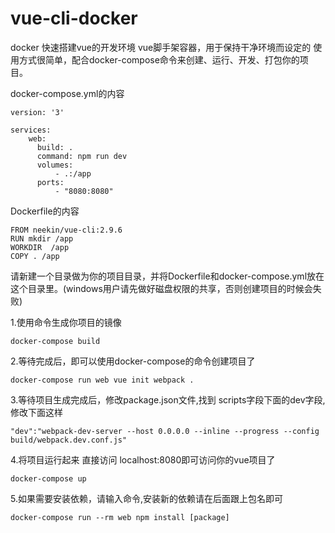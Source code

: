 # vue-cli-docker
docker 快速搭建vue的开发环境
vue脚手架容器，用于保持干净环境而设定的 使用方式很简单，配合docker-compose命令来创建、运行、开发、打包你的项目。


docker-compose.yml的内容
```
version: '3'

services:
    web:
      build: .
      command: npm run dev
      volumes:
          - .:/app
      ports:
          - "8080:8080"
```




Dockerfile的内容
```
FROM neekin/vue-cli:2.9.6
RUN mkdir /app
WORKDIR  /app
COPY . /app
```





请新建一个目录做为你的项目目录，并将Dockerfile和docker-compose.yml放在这个目录里。(windows用户请先做好磁盘权限的共享，否则创建项目的时候会失败)

1.使用命令生成你项目的镜像 
```shell
docker-compose build
```
2.等待完成后，即可以使用docker-compose的命令创建项目了
```shell
docker-compose run web vue init webpack .
```
3.等待项目生成完成后，修改package.json文件,找到 scripts字段下面的dev字段,修改下面这样
```
"dev":"webpack-dev-server --host 0.0.0.0 --inline --progress --config build/webpack.dev.conf.js"
```
4.将项目运行起来 直接访问 localhost:8080即可访问你的vue项目了
```shell
docker-compose up
```
5.如果需要安装依赖，请输入命令,安装新的依赖请在后面跟上包名即可
```
docker-compose run --rm web npm install [package]
```
